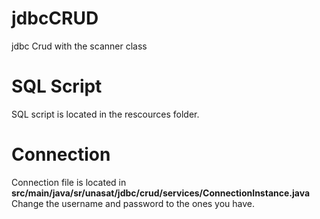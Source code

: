 # jdbcCRUD
jdbc Crud with the scanner class

# SQL Script
SQL script is located in the rescources folder.

# Connection
Connection file is located in **src/main/java/sr/unasat/jdbc/crud/services/ConnectionInstance.java**
Change the username and password to the ones you have.

